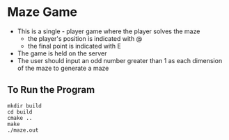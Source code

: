 # Maze Game

- This is a single - player game where the player solves the maze
    - the player's position is indicated with @
    - the final point is indicated with E
- The game is held on the server
- The user should input an odd number greater than 1 as each dimension of the maze to generate a maze

## To Run the Program
```
mkdir build
cd build
cmake ..
make
./maze.out
```